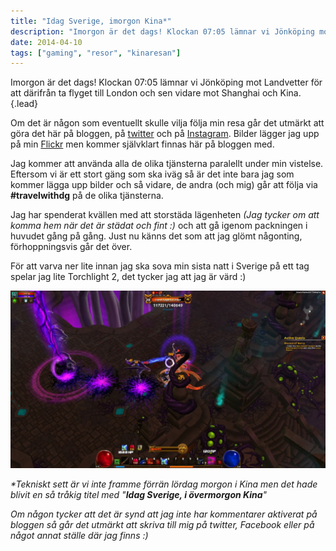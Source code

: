 ```yaml
---
title: "Idag Sverige, imorgon Kina*"
description: "Imorgon är det dags! Klockan 07:05 lämnar vi Jönköping mot Landvetter för att därifrån ta flyget till London och sen vidare mot Shanghai…"
date: 2014-04-10
tags: ["gaming", "resor", "kinaresan"]
---
```


Imorgon är det dags! Klockan 07:05 lämnar vi Jönköping mot Landvetter för att därifrån ta flyget till London och sen vidare mot Shanghai och Kina.{.lead}

Om det är någon som eventuellt skulle vilja följa min resa går det utmärkt att göra det här på bloggen, på [twitter](https://twitter.com/lindqvistus) och på [Instagram](https://instagram.com/gustavlindqvist). Bilder lägger jag upp på min [Flickr](https://flickr.com/photos/gustavlindqvist) men kommer självklart finnas här på bloggen med.

Jag kommer att använda alla de olika tjänsterna paralellt under min vistelse. Eftersom vi är ett stort gäng som ska iväg så är det inte bara jag som kommer lägga upp bilder och så vidare, de andra (och mig) går att följa via **#travelwithdg** på de olika tjänsterna.

Jag har spenderat kvällen med att storstäda lägenheten _(Jag tycker om att komma hem när det är städat och fint :)_ och att gå igenom packningen i huvudet gång på gång. Just nu känns det som att jag glömt någonting, förhoppningsvis går det över.

För att varva ner lite innan jag ska sova min sista natt i Sverige på ett tag spelar jag lite Torchlight 2, det tycker jag att jag är värd :)

[![Grand Regent Eldrayn i Torchlight 2](200710_screenshots_2014-04-10_00001.jpg)](http://steamcommunity.com/sharedfiles/filedetails/?id=247784611)

_\*Tekniskt sett är vi inte framme förrän lördag morgon i Kina men det hade blivit en så tråkig titel med "**Idag Sverige, i övermorgon Kina**"_

_Om någon tycker att det är synd att jag inte har kommentarer aktiverat på bloggen så går det utmärkt att skriva till mig på twitter, Facebook eller på något annat ställe där jag finns :)_
